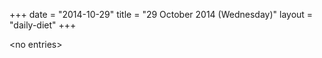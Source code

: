 +++
date = "2014-10-29"
title = "29 October 2014 (Wednesday)"
layout = "daily-diet"
+++


\<no entries\>
